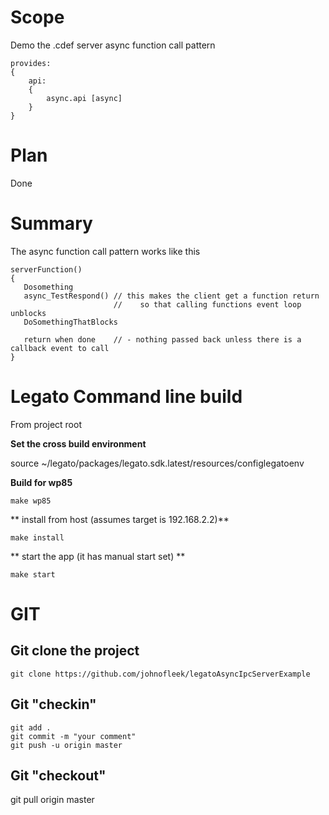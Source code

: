 # Scope
Demo the .cdef server async function call pattern

```
provides:
{
    api:
    {
        async.api [async]
    }
}
```

# Plan
Done

# Summary


The async function call pattern works like this  

```
serverFunction()
{
   Dosomething
   async_TestRespond() // this makes the client get a function return 
                       //    so that calling functions event loop unblocks
   DoSomethingThatBlocks

   return when done    // - nothing passed back unless there is a callback event to call
}
```

# Legato Command line build

From project root  

**Set the cross build environment**  

source ~/legato/packages/legato.sdk.latest/resources/configlegatoenv

**Build for wp85**  

```
make wp85
```


** install from host (assumes target is 192.168.2.2)**  


```
make install 
```

** start the app (it has manual start set) **  

```
make start
```


# GIT  




## Git clone the project  

```
git clone https://github.com/johnofleek/legatoAsyncIpcServerExample
```


## Git "checkin"
```
git add .  
git commit -m "your comment"  
git push -u origin master  
```

## Git "checkout"
git pull origin master




